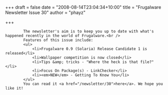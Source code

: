 
+++
draft = false
date = "2008-08-14T23:04:34+10:00"
title = "Frugalware Newsletter Issue 30"
author = "phayz"

+++

            The newsletter's aim is to keep you up to date with what's happened recently in the world of Frugalware.<br />
            Features of this issue include:
            <ul>
                <li>Frugalware 0.9 (Solaria) Release Candidate 1 is released</li>
                <li>Wallpaper competition is now closed</li>
                <li>Tips &amp; tricks - "Where the heck is that file?"</li>
                <li>Focus On Package(s) - LinkChecker</li>
                <li><em>NEW</em> - Getting To Know You</li>
            </ul>
            You can read it <a href="/newsletter/30">here</a>. We hope you like it!
            
        